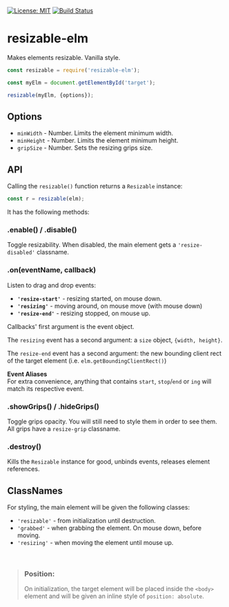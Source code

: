 [![License: MIT](https://img.shields.io/badge/License-MIT-blue.svg)](https://opensource.org/licenses/MIT)
[![Build Status](https://travis-ci.org/taitulism/resizable.svg?branch=master)](https://travis-ci.org/taitulism/resizable)

resizable-elm
=============
Makes elements resizable. Vanilla style.

```js
const resizable = require('resizable-elm');

const myElm = document.getElementById('target');

resizable(myElm, {options});
```

## Options

* `minWidth` - Number. Limits the element minimum width.
* `minHeight` - Number. Limits the element minimum height.
* `gripSize` - Number. Sets the resizing grips size.

## API
Calling the `resizable()` function returns a `Resizable` instance: 
```js
const r = resizable(elm);
```
It has the following methods:

### **.enable() / .disable()**
Toggle resizability. When disabled, the main element gets a `'resize-disabled'` classname.

### **.on(eventName, callback)**
Listen to drag and drop events:
* **`'resize-start'`** - resizing started, on mouse down.
* **`'resizing'`** - moving around, on mouse move (with mouse down)
* **`'resize-end'`** - resizing stopped, on mouse up.

Callbacks' first argument is the event object.

The `resizing` event has a second argument: a `size` object, `{width, height}`.

The `resize-end` event has a second argument: the new bounding client rect of the target element (i.e. `elm.getBoundingClientRect()`)

**Event Aliases**  
For extra convenience, anything that contains `start`, `stop`/`end` or `ing` will match its respective event.

### **.showGrips() / .hideGrips()**
Toggle grips opacity. You will still need to style them in order to see them.  
All grips have a `resize-grip` classname.

### **.destroy()**
Kills the `Resizable` instance for good, unbinds events, releases element references.

## ClassNames
For styling, the main element will be given the following classes:
* `'resizable'` - from initialization until destruction.
* `'grabbed'` - when grabbing the element. On mouse down, before moving.
* `'resizing'` - when moving the element until mouse up.

&nbsp;

>### Position:
>On initialization, the target element will be placed inside the `<body>` element and will be given an inline style of `position: absolute`.
